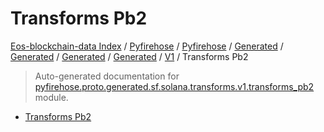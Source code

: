 # Transforms Pb2

[Eos-blockchain-data Index](../../../../../../../README.md#eos-blockchain-data-index) /
[Pyfirehose](../../../../../../index.md#pyfirehose) /
[Pyfirehose](../../../../../../index.md#pyfirehose) /
[Generated](../../../../index.md#generated) /
[Generated](../../../../index.md#generated) /
[Generated](../../../../index.md#generated) /
[Generated](../../../../index.md#generated) /
[V1](./index.md#v1) /
Transforms Pb2

> Auto-generated documentation for [pyfirehose.proto.generated.sf.solana.transforms.v1.transforms_pb2](https://github.com/Krow10/eos-blockchain-data/blob/main/pyfirehose/proto/generated/sf/solana/transforms/v1/transforms_pb2.py) module.

- [Transforms Pb2](#transforms-pb2)
